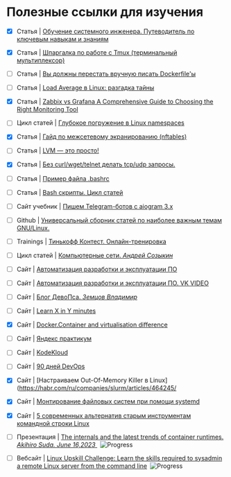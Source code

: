 # Полезные ссылки для изучения


- [x] Статья | [Обучение системного инженера. Путеводитель по ключевым навыкам и знаниям](https://habr.com/ru/companies/yandex_praktikum/articles/796929/)
- [x] Статья | [Шпаргалка по работе с Tmux (терминальный мультиплексор)](https://habr.com/ru/articles/327630/)
- [ ] Статья | [Вы должны перестать вручную писать Dockerfile'ы](https://habr.com/ru/articles/807501/)
- [ ] Статья | [Load Average в Linux: разгадка тайны](https://habr.com/ru/companies/vk/articles/335326/)
- [x] Статья | [Zabbix vs Grafana A Comprehensive Guide to Choosing the Right Monitoring Tool](https://faun.dev/c/stories/squadcast/zabbix-vs-grafana-a-comprehensive-guide-to-choosing-the-right-monitoring-tool/)
- [ ] Цикл статей | [Глубокое погружение в Linux namespaces](https://habr.com/ru/articles/458462/)
- [x] Статья | [Гайд по межсетевому экранированию (nftables)](https://habr.com/ru/articles/684524/)
- [ ] Статья | [LVM — это просто!](https://habr.com/ru/articles/67283/)
- [x] Статья | [Без curl/wget/telnet делать tcp/udp запросы.](linux.md)
- [ ] Статья | [Пример файла .bashrc](https://www.opennet.ru/docs/RUS/bash_scripting_guide/a15124.html)
- [ ] Статья | [Bash скрипты. Цикл статей](https://habr.com/ru/companies/ruvds/articles/325522/)
- [ ] Сайт учебник | [Пишем Telegram-ботов с aiogram 3.x ](https://mastergroosha.github.io/aiogram-3-guide/)
- [ ] Github | [Универсальный сборник статей по наиболее важным темам GNU/Linux.](https://github.com/iu5git/linux-course/blob/master/Wiki.md)
- [ ] Trainings | [Тинькофф Контест. Онлайн-тренировка](https://fintech.tinkoff.ru/activities/contest/)
- [ ] Цикл статей | [Компьютерные сети. _Андрей Созыкин_](https://www.asozykin.ru/courses/networks_online)
- [ ] Cайт | [Автоматизация разработки и эксплуатации ПО](https://iu5edu.ru/wiki/devops/)
- [ ] Cайт | [Автоматизация разработки и эксплуатации ПО. VK VIDEO](https://vk.com/video/@iu5_official)
- [ ] Cайт | [Блог ДевоПса. _Земцов Владимир_](https://zvlb.github.io/tags/)
- [ ] Cайт | [Learn X in Y minutes](https://learnxinyminutes.com/)
- [x] Cайт | [Docker.Container and virtualisation difference](https://www.docker.com/resources/what-container/)
- [ ] Cайт | [Яндекс практикум](https://practicum.yandex.ru/catalog/free/?from=main_free_card)
- [ ] Cайт | [KodeKloud](https://kodekloud.com/blog/docker-certified-associate-exam-series-images-creation-management-and-registry/#tomcat-image)
- [ ] Cайт | [90 дней DevOps](https://romankurnovskii.com/ru/tracks/90daysofdevops/)
- [x] Cайт | [Настраиваем Out-Of-Memory Killer в Linux](https://habr.com/ru/companies/slurm/articles/464245/
- [x] Cайт | [Монтирование файловых систем при помощи systemd](https://interface31.ru/tech_it/2022/09/montirovanie-faylovyh-sistem-pri-pomoshhi-systemd.html)
- [x] Cайт | [5 современных альтернатив старым инструментам командной строки Linux](https://habr.com/ru/companies/vdsina/articles/508748/)
 - [ ] Презентация | [The internals and the latest trends of container runtimes. _Akihiro Suda. June 16,2023_ ](https://github.com/AkihiroSuda/AkihiroSuda/blob/34a896dd675196c1c1ece01859530c5ef4eb3fd6/slides/2023/20230615%20%5BKyoto%20University%5D%20The%20internals%20and%20the%20latest%20trends%20of%20container%20runtimes.pdf)&ensp;![Progress](https://progress-bar.dev/0)
 - [ ] Вебсайт | [Linux Upskill Challenge: Learn the skills required to sysadmin a remote Linux server from the command line](https://linuxupskillchallenge.org/)&ensp;![Progress](https://progress-bar.dev/10)



